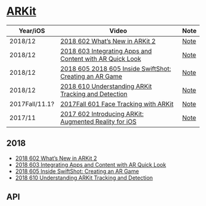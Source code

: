 # [ARKit](https://developer.apple.com/documentation/arkit)


Year/iOS|Video|Note
--|--|--
2018/12|[2018 602 What’s New in ARKit 2](https://developer.apple.com/videos/play/wwdc2018/602/)|[Note](2018-602-whats-new-in-arkit-2)
2018/12|[2018 603 Integrating Apps and Content with AR Quick Look](https://developer.apple.com/videos/play/wwdc2018/603)|[Note](2018-603-integrating-apps-and-content-with-ar-quick-look)
2018/12|[2018 605 2018 605 Inside SwiftShot: Creating an AR Game](https://developer.apple.com/videos/play/wwdc2018/605)|[Note](2018-605-inside-swiftshot-creating-an-ar-game)
2018/12|[2018 610 Understanding ARKit Tracking and Detection](https://developer.apple.com/videos/play/wwdc2018/610)|[Note](2018-610-understanding-arkit-tracking-and-detection)
2017Fall/11.1?|[2017Fall 601 Face Tracking with ARKit](https://developer.apple.com/videos/play/fall2017/601/)|[Note](2017fall-601-face-tracking-with-arkit)
2017/11|[2017 602 Introducing ARKit: Augmented Reality for iOS](https://developer.apple.com/videos/play/wwdc2017/602/)|[Note](2017-602-introducing-arkit-augmented-reality-for-ios)


## 2018


- [2018 602 What’s New in ARKit 2](https://developer.apple.com/videos/play/wwdc2018/602/)
- [2018 603 Integrating Apps and Content with AR Quick Look](https://developer.apple.com/videos/play/wwdc2018/603/)
- [2018 605 Inside SwiftShot: Creating an AR Game](https://developer.apple.com/videos/play/wwdc2018/605/)
- [2018 610 Understanding ARKit Tracking and Detection](https://developer.apple.com/videos/play/wwdc2018/610/)


## API

